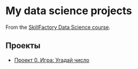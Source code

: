 # My data science projects

From the [SkillFactory Data Science course](https://Sskillfactory.ru/data-scientist).

## Проекты 

* [Проект 0. Игра: Угадай число ](https://github.com/RimusPRO/sf_data_science/blob/main/game.py)
